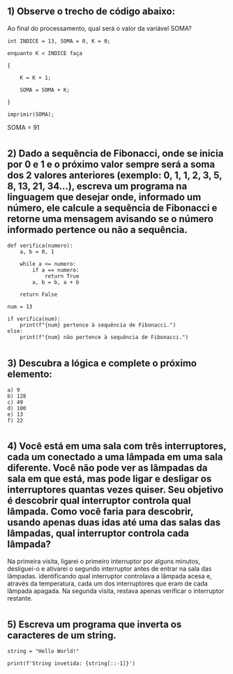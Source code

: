 
## 1) Observe o trecho de código abaixo: 

Ao final do processamento, qual será o valor da variável SOMA? 

    int INDICE = 13, SOMA = 0, K = 0; 

 	enquanto K < INDICE faça 

	{ 

		K = K + 1; 

		SOMA = SOMA + K; 

	} 

 	imprimir(SOMA); 

SOMA = 91
#
## 2) Dado a sequência de Fibonacci, onde se inicia por 0 e 1 e o próximo valor sempre será a soma dos 2 valores anteriores (exemplo: 0, 1, 1, 2, 3, 5, 8, 13, 21, 34...), escreva um programa na linguagem que desejar onde, informado um número, ele calcule a sequência de Fibonacci e retorne uma mensagem avisando se o número informado pertence ou não a sequência. 


    def verifica(numero):
        a, b = 0, 1

        while a <= numero:
            if a == numero:
                return True
            a, b = b, a + b

        return False

    num = 13

    if verifica(num):
        print(f"{num} pertence à sequência de Fibonacci.")
    else:
        print(f"{num} não pertence à sequência de Fibonacci.")

#
## 3) Descubra a lógica e complete o próximo elemento:  

    a) 9
	b) 128
	c) 49
	d) 100
	e) 13
	f) 22

#
## 4) Você está em uma sala com três interruptores, cada um conectado a uma lâmpada em uma sala diferente. Você não pode ver as lâmpadas da sala em que está, mas pode ligar e desligar os interruptores quantas vezes quiser. Seu objetivo é descobrir qual interruptor controla qual lâmpada. Como você faria para descobrir, usando apenas duas idas até uma das salas das lâmpadas, qual interruptor controla cada lâmpada?  

Na primeira visita, ligarei o primeiro interruptor por alguns minutos, desliguei-o e ativarei o segundo interruptor antes de entrar na sala das lâmpadas. identificando qual interruptor controlava a lâmpada acesa e, através da temperatura, cada um dos interruptores que eram de cada lâmpada apagada. Na segunda visita, restava apenas verificar o interruptor restante.

#
## 5) Escreva um programa que inverta os caracteres de um string. 

    string = "Hello World!"

    print(f'String invetida: {string[::-1]}')
